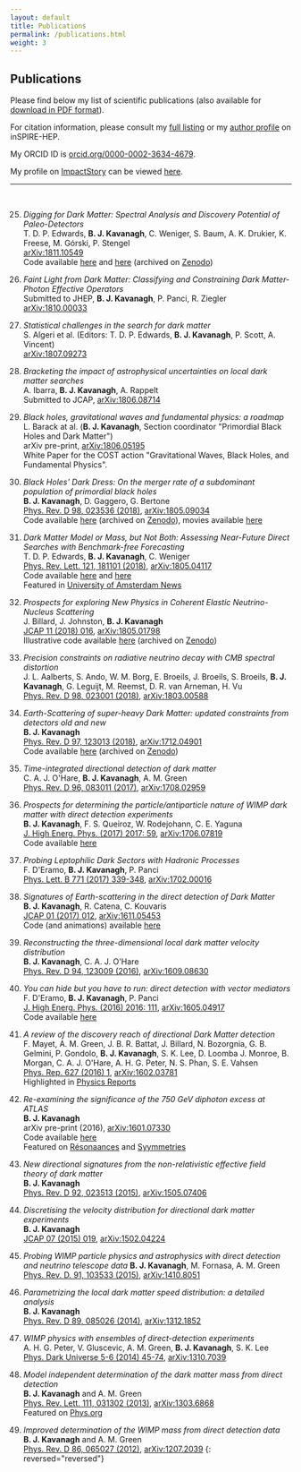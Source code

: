 ```yaml
---
layout: default
title: Publications
permalink: /publications.html
weight: 3
---
```


## Publications

Please find below my list of scientific publications (also available for [download in PDF format](/assets/BradleyKAVANAGH-PublicationList.pdf)). 

For citation information, please consult my [full listing](https://inspirehep.net/search?p=exactauthor%3AB.J.Kavanagh.1&sf=earliestdate) or my [author profile](http://inspirehep.net/author/profile/B.J.Kavanagh.1) on inSPIRE-HEP.

My ORCID ID is [orcid.org/0000-0002-3634-4679](https://orcid.org/0000-0002-3634-4679). 

My profile on [ImpactStory](https://impactstory.org/) can be viewed [here](https://impactstory.org/u/0000-0002-3634-4679).


*** 
<br>

25. *Digging for Dark Matter: Spectral Analysis and Discovery Potential of Paleo-Detectors*  
T. D. P. Edwards, **B. J. Kavanagh**, C. Weniger, S. Baum, A. K. Drukier, K. Freese, M. Górski, P. Stengel  
[arXiv:1811.10549](https://arxiv.org/abs/1811.10549)    
Code available [here](https://github.com/tedwards2412/paleopy/) and  [here](https://github.com/tedwards2412/paleo_detectors/) (archived on [Zenodo](https://zenodo.org/badge/latestdoi/142072044))

24. *Faint Light from Dark Matter: Classifying and Constraining Dark Matter-Photon Effective Operators*  
Submitted to JHEP, **B. J. Kavanagh**, P. Panci, R. Ziegler  
[arXiv:1810.00033](https://arxiv.org/abs/1810.00033)  

23. *Statistical challenges in the search for dark matter*  
S. Algeri et al. (Editors: T. D. P. Edwards, **B. J. Kavanagh**, P. Scott, A. Vincent)  
[arXiv:1807.09273](https://arxiv.org/abs/1807.09273)  

22. *Bracketing the impact of astrophysical uncertainties on local dark matter searches*  
A. Ibarra, **B. J. Kavanagh**, A. Rappelt  
Submitted to JCAP, [arXiv:1806.08714](https://arxiv.org/abs/1806.08714)  

21. *Black holes, gravitational waves and fundamental physics: a roadmap*  
L. Barack at al. (**B. J. Kavanagh**, Section coordinator "Primordial Black Holes and Dark Matter")  
arXiv pre-print, [arXiv:1806.05195](https://arxiv.org/abs/1806.05195)  
White Paper for the COST action "Gravitational Waves, Black Holes, and Fundamental Physics".

20. *Black Holes' Dark Dress: On the merger rate of a subdominant population of primordial black holes*  
**B. J. Kavanagh**, D. Gaggero, G. Bertone  
[Phys. Rev. D 98, 023536 (2018)](https://doi.org/10.1103/PhysRevD.98.023536), [arXiv:1805.09034](https://arxiv.org/abs/1805.09034)  
Code available [here](https://github.com/bradkav/BlackHolesDarkDress) (archived on [Zenodo](https://doi.org/10.5281/zenodo.1251160)), movies available [here](https://doi.org/10.6084/m9.figshare.6298397)

19. *Dark Matter Model or Mass, but Not Both: Assessing Near-Future Direct Searches with Benchmark-free Forecasting*  
T. D. P. Edwards, **B. J. Kavanagh**, C. Weniger  
[Phys. Rev. Lett. 121, 181101 (2018)](https://doi.org/10.1103/PhysRevLett.121.181101), [arXiv:1805.04117](https://arxiv.org/abs/1805.04117)  
Code available [here](https://github.com/bradkav/WIMpy_NREFT) and [here](https://github.com/tedwards2412/benchmark_free_forecasting)  
Featured in [University of Amsterdam News](http://iop.uva.nl/content/news/2018/11/mass-or-interaction-but-not-both.html)

18. *Prospects for exploring New Physics in Coherent Elastic Neutrino-Nucleus Scattering*  
J. Billard, J. Johnston, **B. J. Kavanagh**  
[JCAP 11 (2018) 016](https://doi.org/10.1088/1475-7516/2018/11/016), [arXiv:1805.01798](https://arxiv.org/abs/1805.01798)  
Illustrative code available [here](https://github.com/bradkav/CEvNS) (archived on [Zenodo](https://doi.org/10.5281/zenodo.1229055))

17. *Precision constraints on radiative neutrino decay with CMB spectral distortion*  
J. L. Aalberts, S. Ando, W. M. Borg, E. Broeils, J. Broeils, S. Broeils, **B. J. Kavanagh**, G. Leguijt, M. Reemst, D. R. van Arneman, H. Vu  
[Phys. Rev. D 98, 023001 (2018)](https://doi.org/10.1103/PhysRevD.98.023001), [arXiv:1803.00588](https://arxiv.org/abs/1803.00588)  

16. *Earth-Scattering of super-heavy Dark Matter: updated constraints from detectors old and new*  
**B. J. Kavanagh**  
[Phys. Rev. D 97, 123013 (2018)](https://doi.org/10.1103/PhysRevD.97.123013), [arXiv:1712.04901](https://arxiv.org/abs/1712.04901)  
Code available [here](https://github.com/bradkav/verne) (archived on [Zenodo](https://doi.org/10.5281/zenodo.1115601))

15. *Time-integrated directional detection of dark matter*  
C. A. J. O'Hare, **B. J. Kavanagh**, A. M. Green  
[Phys. Rev. D 96, 083011 (2017)](https://doi.org/10.1103/PhysRevD.96.083011), [arXiv:1708.02959](https://arxiv.org/abs/1708.02959)

14. *Prospects for determining the particle/antiparticle nature of WIMP dark matter with direct detection experiments*  
**B. J. Kavanagh**, F. S. Queiroz, W. Rodejohann, C. E. Yaguna  
[J. High Energ. Phys. (2017) 2017: 59](https://doi.org/10.1007/JHEP10(2017)059), [arXiv:1706.07819](http://arxiv.org/abs/1706.07819)  
Code available [here](https://github.com/bradkav/AntiparticleDM)

13. *Probing Leptophilic Dark Sectors with Hadronic Processes*  
F. D'Eramo, **B. J. Kavanagh**, P. Panci  
[Phys. Lett. B 771 (2017) 339-348](https://doi.org/10.1016/j.physletb.2017.05.063), [arXiv:1702.00016](http://arxiv.org/abs/1702.00016)  

12. *Signatures of Earth-scattering in the direct detection of Dark Matter*  
**B. J. Kavanagh**, R. Catena, C. Kouvaris  
[JCAP 01 (2017) 012](http://dx.doi.org/10.1088/1475-7516/2017/01/012), [arXiv:1611.05453](http://arxiv.org/abs/1611.05453)  
Code (and animations) available [here](https://github.com/bradkav/EarthShadow)

11. *Reconstructing the three-dimensional local dark matter velocity distribution*  
**B. J. Kavanagh**, C. A. J. O'Hare  
[Phys. Rev. D 94, 123009 (2016)](http://dx.doi.org/10.1103/PhysRevD.94.123009), [arXiv:1609.08630](http://arxiv.org/abs/1609.08630)  

10. *You can hide but you have to run: direct detection with vector mediators*  
F. D'Eramo, **B. J. Kavanagh**, P. Panci  
[J. High Energ. Phys. (2016) 2016: 111](http://dx.doi.org/10.1007/JHEP08(2016)111), [arXiv:1605.04917](http://arxiv.org/abs/1605.04917)  
Code available [here](https://github.com/bradkav/runDM)

9. *A review of the discovery reach of directional Dark Matter detection*  
F. Mayet, A. M. Green, J. B. R. Battat, J. Billard, N. Bozorgnia, G. B. Gelmini, P. Gondolo, **B. J. Kavanagh**, S. K. Lee, D. Loomba J. Monroe, B. Morgan, C. A. J. O'Hare, A. H. G. Peter, N. S. Phan, S. E. Vahsen  
[Phys. Rep. 627 (2016) 1](http://dx.doi.org/10.1016/j.physrep.2016.02.007), [arXiv:1602.03781](http://arxiv.org/abs/1602.03781)  
Highlighted in [Physics Reports](http://www.journals.elsevier.com/physics-reports/highlighted-articles/new-eyes-to-detect-the-invisible)

8. *Re-examining the significance of the 750 GeV diphoton excess at ATLAS*  
**B. J. Kavanagh**  
arXiv pre-print (2016), [arXiv:1601.07330](http://arxiv.org/abs/1601.07330)  
Code available [here](https://github.com/bradkav/ATLASfits)   
Featured on [R&eacute;sonaances](http://resonaances.blogspot.fr/2016/01/750-ways-to-leave-your-lover.html) and  [Syymmetries](http://syymmetries.blogspot.com.au/2016/01/friday-wrap-up-diphoton-uncertainties.html)

7. *New directional signatures from the non-relativistic effective field theory of dark matter*  
**B. J. Kavanagh**  
[Phys. Rev. D 92, 023513 (2015)](http://dx.doi.org/10.1103/PhysRevD.92.023513), [arXiv:1505.07406](http://arxiv.org/abs/1505.07406)

6. *Discretising the velocity distribution for directional dark matter experiments*  
**B. J. Kavanagh**  
[JCAP 07 (2015) 019](http://dx.doi.org/10.1088/1475-7516/2015/07/019), [arXiv:1502.04224](http://arxiv.org/abs/1502.04224)

5. *Probing WIMP particle physics and astrophysics with direct detection and neutrino telescope data*
**B. J. Kavanagh**, M. Fornasa, A. M. Green <br>
[Phys. Rev. D. 91, 103533 (2015)](http://dx.doi.org/10.1103/PhysRevD.91.103533), [arXiv:1410.8051](http://arxiv.org/abs/1410.8051)

4. *Parametrizing the local dark matter speed distribution: a detailed analysis*  
**B. J. Kavanagh**  
[Phys. Rev. D 89, 085026 (2014)](http://dx.doi.org/10.1103/PhysRevD.89.085026), [arXiv:1312.1852](http://arxiv.org/abs/1312.1852)

3. *WIMP physics with ensembles of direct-detection experiments*  
A. H. G. Peter, V. Gluscevic, A. M. Green, **B. J. Kavanagh**, S. K. Lee  
[Phys. Dark Universe 5-6 (2014) 45-74](http://dx.doi.org/10.1016/j.dark.2014.10.006), [arXiv:1310.7039](http://arxiv.org/abs/1310.7039)

2. *Model independent determination of the dark matter mass from direct detection*  
**B. J. Kavanagh** and A. M. Green  
[Phys. Rev. Lett. 111, 031302 (2013)](http://dx.doi.org/10.1103/PhysRevLett.111.031302), [arXiv:1303.6868](http://arxiv.org/abs/1303.6868)  
Featured on [Phys.org](http://phys.org/news/2013-07-model-independent-dark-mass-future-discoveries.html)

1. *Improved determination of the WIMP mass from direct detection data*  
**B. J. Kavanagh** and A. M. Green  
[Phys. Rev. D 86, 065027 (2012)](http://dx.doi.org/10.1103/PhysRevD.86.065027), [arXiv:1207.2039](http://arxiv.org/abs/1207.2039)
{: reversed="reversed"}
